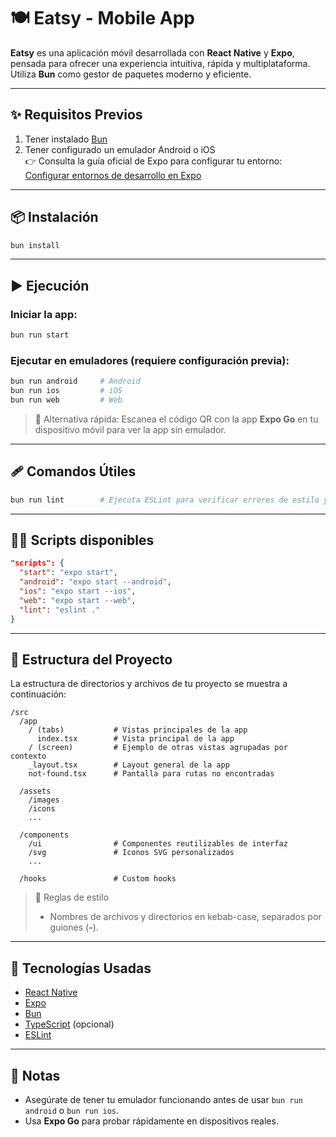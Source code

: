 # 🍽️ Eatsy - Mobile App

**Eatsy** es una aplicación móvil desarrollada con **React Native** y **Expo**, pensada para ofrecer una experiencia intuitiva, rápida y multiplataforma. Utiliza **Bun** como gestor de paquetes moderno y eficiente.

---

## ✨ Requisitos Previos

1. Tener instalado [Bun](https://bun.sh/)
2. Tener configurado un emulador Android o iOS  
   👉 Consulta la guía oficial de Expo para configurar tu entorno:  
   [Configurar entornos de desarrollo en Expo](https://docs.expo.dev/workflow/android-studio-emulator/)

---

## 📦 Instalación

```bash
bun install
```

---

## ▶️ Ejecución

### Iniciar la app:

```bash
bun run start
```

### Ejecutar en emuladores (requiere configuración previa):

```bash
bun run android     # Android
bun run ios         # iOS
bun run web         # Web
```

> 📱 Alternativa rápida: Escanea el código QR con la app **Expo Go** en tu dispositivo móvil para ver la app sin emulador.

---

## 🩹 Comandos Útiles

```bash
bun run lint        # Ejecuta ESLint para verificar errores de estilo y sintaxis
```

---

## 👨‍💻 Scripts disponibles

```json
"scripts": {
  "start": "expo start",
  "android": "expo start --android",
  "ios": "expo start --ios",
  "web": "expo start --web",
  "lint": "eslint ."
}
```

---

## 📂 Estructura del Proyecto

La estructura de directorios y archivos de tu proyecto se muestra a continuación:

```
/src
  /app
    / (tabs)           # Vistas principales de la app
      index.tsx        # Vista principal de la app
    / (screen)         # Ejemplo de otras vistas agrupadas por contexto
    _layout.tsx        # Layout general de la app
    not-found.tsx      # Pantalla para rutas no encontradas

  /assets
    /images
    /icons
    ...

  /components
    /ui                # Componentes reutilizables de interfaz
    /svg               # Iconos SVG personalizados
    ...

  /hooks               # Custom hooks
```

<!-- podrías hacer una sección de las reglas de estilo de la estructura de directorios -->

> 📝 Reglas de estilo
> - Nombres de archivos y directorios en kebab-case, separados por guiones (**-**).

---

## 📲 Tecnologías Usadas

- [React Native](https://reactnative.dev/)
- [Expo](https://expo.dev/)
- [Bun](https://bun.sh/)
- [TypeScript](https://www.typescriptlang.org/) (opcional)
- [ESLint](https://eslint.org/)

---

## 📌 Notas

- Asegúrate de tener tu emulador funcionando antes de usar `bun run android` o `bun run ios`.
- Usa **Expo Go** para probar rápidamente en dispositivos reales.

